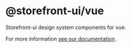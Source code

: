 # @storefront-ui/vue

Storefront-ui design system components for vue.

For more information [see our documentation](https://docs.storefrontui.io/v2/).
